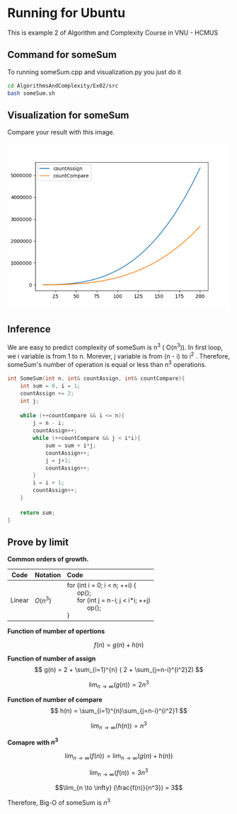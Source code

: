 # Running for Ubuntu

This is example 2 of Algorithm and Complexity Course in VNU - HCMUS

## Command for someSum

To running someSum.cpp and visualization.py you just do it

```bash
cd AlgorithmsAndComplexity/Ex02/src
bash someSum.sh
```

## Visualization for someSum

Compare your result with this image.

![Result](image/someSum.png)

## Inference 

We are easy to predict complexity of someSum is  n<sup>3</sup> ( O(n<sup>3</sup>)). In first loop, we i variable is from 1 to n. Morever, j variable is from (n - i)  to 
i<sup>2</sup> . Therefore, someSum's number of operation is equal or less than n<sup>3</sup> operations.

``` C++
int SomeSum(int n, int& countAssign, int& countCompare){
    int sum = 0, i = 1;
    countAssign += 2;
    int j;

    while (++countCompare && i <= n){
        j = n - i;
        countAssign++;
        while (++countCompare && j < i*i){
            sum = sum + i*j;
            countAssign++;
            j = j+1;
            countAssign++;
        }
        i = i + 1;
        countAssign++;
    }

    return sum;
}
```

## Prove by limit 

**Common orders of growth.**

|Code   | Notation | Code|
|-----  | -------- | :--- |
|Linear | $O(n^3)$ | for (int i = 0; i < n; ++i) { </br> &nbsp; &nbsp; &nbsp; op();</br>&nbsp; &nbsp; &nbsp; for (int j = n-i; j < i*i; ++j) </br> &nbsp; &nbsp; &nbsp; &nbsp; &nbsp; &nbsp; op(); </br> }|

**Function of number of opertions**

$$
    f(n) = g(n) + h(n)
$$

**Function of number of assign**
$$
    g(n) = 2 + \sum_{i=1}^{n} ( 2 + \sum_{j=n-i}^{i^2}2)
$$

$$\lim_{n \to \infty} (g(n)) = 2n^3$$

**Function of number of compare**
$$
    h(n) = \sum_{i=1}^{n}\sum_{j=n-i}^{i^2}1
$$

$$\lim_{n \to \infty} (h(n)) = n^3$$

**Comapre with $n^3$**

$$\lim_{n \to \infty} (f(n)) =  \lim_{n \to \infty} (g(n) + h(n))$$

$$\lim_{n \to \infty} (f(n)) = 3n^3 $$

$$\lim_{n \to \infty} (\frac{f(n)}{n^3}) = 3$$

Therefore, Big-O of someSum is $n^3$

